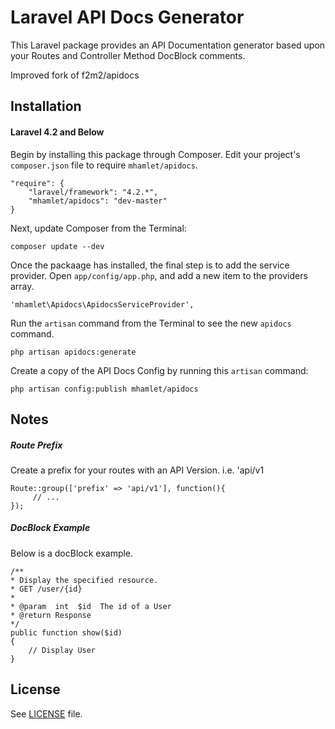 
# Laravel API Docs Generator

This Laravel package provides an API Documentation generator based upon your Routes and Controller Method DocBlock comments.  

Improved fork of f2m2/apidocs

## Installation

#### Laravel 4.2 and Below

Begin by installing this package through Composer. Edit your project's `composer.json` file to require `mhamlet/apidocs`.

    "require": {
        "laravel/framework": "4.2.*",
        "mhamlet/apidocs": "dev-master"
    }

Next, update Composer from the Terminal:

    composer update --dev

Once the packaage has installed, the final step is to add the service provider. Open `app/config/app.php`, and add a new item to the providers array.

    'mhamlet\Apidocs\ApidocsServiceProvider',

Run the `artisan` command from the Terminal to see the new `apidocs` command.

    php artisan apidocs:generate


Create a copy of the API Docs Config by running this `artisan` command:

    php artisan config:publish mhamlet/apidocs


Notes
-------

##### Route Prefix

Create a prefix for your routes with an API Version.  i.e. 'api/v1

    Route::group(['prefix' => 'api/v1'], function(){
         // ...
    });

##### DocBlock Example
Below is a docBlock example.
    
    /**
    * Display the specified resource.
    * GET /user/{id}
    *
    * @param  int  $id  The id of a User
    * @return Response
    */
    public function show($id)
    {
        // Display User
    }

License
-------

See [LICENSE](LICENSE.md) file.

